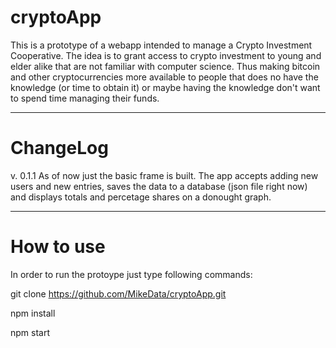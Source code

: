 # cryptoApp

This is a prototype of a webapp intended to manage a Crypto Investment Cooperative. The idea is to grant access to crypto investment to young and elder alike that are not familiar with computer science. Thus making bitcoin and other cryptocurrencies more available to people that does no have the knowledge (or time to obtain it) or maybe having the knowledge don't want to spend time managing their funds.

----------------------------------------------
# ChangeLog

v. 0.1.1 As of now just the basic frame is built. The app accepts adding new users and new entries, saves the data to a database (json file right now) and displays totals and percetage shares on a donought graph.




----------------------------------------------
# How to use
In order to run the protoype just type following commands:

git clone https://github.com/MikeData/cryptoApp.git

npm install

npm start





